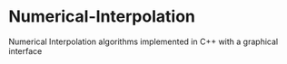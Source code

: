 # Numerical-Interpolation
Numerical Interpolation algorithms implemented in C++ with a graphical interface

